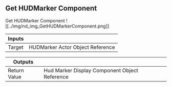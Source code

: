 ## Get HUDMarker Component
Get HUDMarker Component
![[../img/nd_img_GetHUDMarkerComponent.png]]

|Inputs||
|--|--|
| Target | HUDMarker Actor Object Reference |

|Outputs||
|--|--|
| Return Value | Hud Marker Display Component Object Reference |
